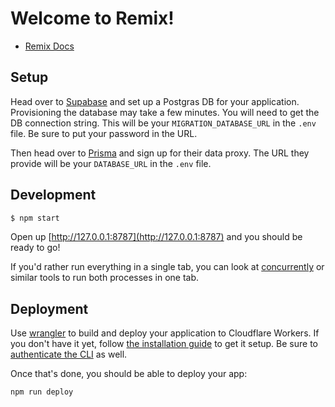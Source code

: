 # Welcome to Remix!

- [Remix Docs](https://remix.run/docs)

## Setup

Head over to [Supabase](https://supabase.com/) and set up a Postgras DB for your application. Provisioning the database may take a few minutes. You will need to get the DB connection string. This will be your `MIGRATION_DATABASE_URL` in the `.env` file. Be sure to put your password in the URL.

Then head over to [Prisma](https://www.prisma.io/dataplatform) and sign up for their data proxy. The URL they provide will be your `DATABASE_URL` in the `.env` file.

## Development

```sh
$ npm start
```

Open up [http://127.0.0.1:8787](http://127.0.0.1:8787) and you should be ready to go!

If you'd rather run everything in a single tab, you can look at [concurrently](https://npm.im/concurrently) or similar tools to run both processes in one tab.

## Deployment

Use [wrangler](https://developers.cloudflare.com/workers/cli-wrangler) to build and deploy your application to Cloudflare Workers. If you don't have it yet, follow [the installation guide](https://developers.cloudflare.com/workers/cli-wrangler/install-update) to get it setup. Be sure to [authenticate the CLI](https://developers.cloudflare.com/workers/cli-wrangler/authentication) as well.

Once that's done, you should be able to deploy your app:

```sh
npm run deploy
```
